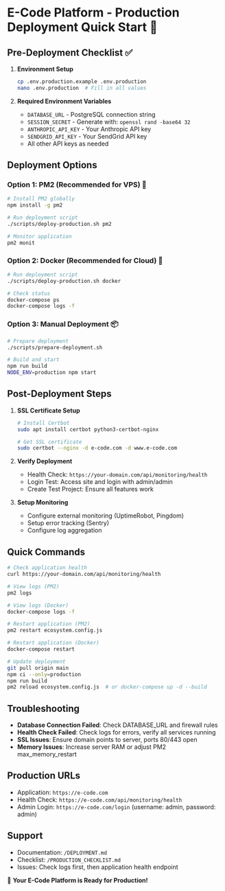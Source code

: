 # E-Code Platform - Production Deployment Quick Start 🚀

## Pre-Deployment Checklist ✅

1. **Environment Setup**
   ```bash
   cp .env.production.example .env.production
   nano .env.production  # Fill in all values
   ```

2. **Required Environment Variables**
   - `DATABASE_URL` - PostgreSQL connection string
   - `SESSION_SECRET` - Generate with: `openssl rand -base64 32`
   - `ANTHROPIC_API_KEY` - Your Anthropic API key
   - `SENDGRID_API_KEY` - Your SendGrid API key
   - All other API keys as needed

## Deployment Options

### Option 1: PM2 (Recommended for VPS) 🔧

```bash
# Install PM2 globally
npm install -g pm2

# Run deployment script
./scripts/deploy-production.sh pm2

# Monitor application
pm2 monit
```

### Option 2: Docker (Recommended for Cloud) 🐳

```bash
# Run deployment script
./scripts/deploy-production.sh docker

# Check status
docker-compose ps
docker-compose logs -f
```

### Option 3: Manual Deployment 📦

```bash
# Prepare deployment
./scripts/prepare-deployment.sh

# Build and start
npm run build
NODE_ENV=production npm start
```

## Post-Deployment Steps

1. **SSL Certificate Setup**
   ```bash
   # Install Certbot
   sudo apt install certbot python3-certbot-nginx
   
   # Get SSL certificate
   sudo certbot --nginx -d e-code.com -d www.e-code.com
   ```

2. **Verify Deployment**
   - Health Check: `https://your-domain.com/api/monitoring/health`
   - Login Test: Access site and login with admin/admin
   - Create Test Project: Ensure all features work

3. **Setup Monitoring**
   - Configure external monitoring (UptimeRobot, Pingdom)
   - Setup error tracking (Sentry)
   - Configure log aggregation

## Quick Commands

```bash
# Check application health
curl https://your-domain.com/api/monitoring/health

# View logs (PM2)
pm2 logs

# View logs (Docker)
docker-compose logs -f

# Restart application (PM2)
pm2 restart ecosystem.config.js

# Restart application (Docker)
docker-compose restart

# Update deployment
git pull origin main
npm ci --only=production
npm run build
pm2 reload ecosystem.config.js  # or docker-compose up -d --build
```

## Troubleshooting

- **Database Connection Failed**: Check DATABASE_URL and firewall rules
- **Health Check Failed**: Check logs for errors, verify all services running
- **SSL Issues**: Ensure domain points to server, ports 80/443 open
- **Memory Issues**: Increase server RAM or adjust PM2 max_memory_restart

## Production URLs

- Application: `https://e-code.com`
- Health Check: `https://e-code.com/api/monitoring/health`
- Admin Login: `https://e-code.com/login` (username: admin, password: admin)

## Support

- Documentation: `/DEPLOYMENT.md`
- Checklist: `/PRODUCTION_CHECKLIST.md`
- Issues: Check logs first, then application health endpoint

🎉 **Your E-Code Platform is Ready for Production!**